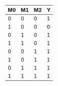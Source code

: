 | M0 | M1 | M2 | Y  |
| -- | -- | -- | -- |
|  0 |  0 |  0 |  1 |
|  1 |  0 |  0 |  0 |
|  0 |  1 |  0 |  1 |
|  1 |  1 |  0 |  1 |
|  0 |  0 |  1 |  1 |
|  1 |  0 |  1 |  1 |
|  0 |  1 |  1 |  1 |
|  1 |  1 |  1 |  1 |
